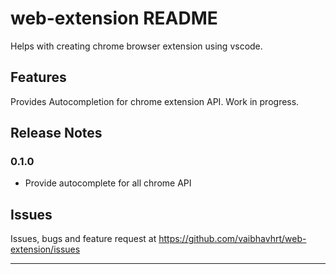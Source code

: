 # web-extension README

Helps with creating chrome browser extension using vscode.

## Features

Provides Autocompletion for chrome extension API. Work in progress.

## Release Notes

### 0.1.0

- Provide autocomplete for all chrome API

## Issues

Issues, bugs and feature request at https://github.com/vaibhavhrt/web-extension/issues

-----------------------------------------------------------------------------------------------------------
